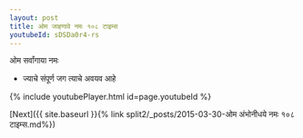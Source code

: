 ```yaml
---
layout: post
title: ओम जाहणावे नमः १०८ टाइम्स
youtubeId: sDSDa0r4-rs
---
```

 
 
 ओम सर्वांगाया नमः  
 
 -  ज्याचे संपूर्ण जग त्याचे अवयव आहे 
 
  
 
  
 
 
 
 
 
 


{% include youtubePlayer.html id=page.youtubeId %}
 
[Next]({{ site.baseurl }}{% link  split2/_posts/2015-03-30-ओम अंभोनीधये नमः १०८ टाइम्स.md%})
 
